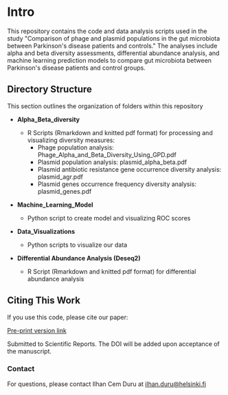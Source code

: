 # Intro
This repository contains the code and data analysis scripts used in the study "Comparison of phage and plasmid populations in the gut microbiota between Parkinson's disease patients and controls." The analyses include alpha and beta diversity assessments, differential abundance analysis, and machine learning prediction models to compare gut microbiota between Parkinson's disease patients and control groups.

## Directory Structure
This section outlines the organization of folders within this repository
* **Alpha_Beta_diversity**
    * R Scripts (Rmarkdown and knitted pdf format) for processing and visualizing diversity measures:
      * Phage population analysis: Phage_Alpha_and_Beta_Diversity_Using_GPD.pdf
      * Plasmid population analysis: plasmid_alpha_beta.pdf
      * Plasmid antibiotic resistance gene occurrence diversity analysis: plasmid_agr.pdf
      * Plasmid genes occurrence frequency diversity analysis: plasmid_genes.pdf
        
* **Machine_Learning_Model**
    * Python script to create model and visualizing ROC scores
  
* **Data_Visualizations**
    * Python scripts to visualize our data 

* **Differential Abundance Analysis (Deseq2)**
    * R Script (Rmarkdown and knitted pdf format) for differential abundance analysis



## Citing This Work
If you use this code, please cite our paper:

[Pre-print version link](https://www.biorxiv.org/content/10.1101/2023.10.23.563061v1)

Submitted to Scientific Reports. The DOI will be added upon acceptance of the manuscript.


### Contact
For questions, please contact Ilhan Cem Duru at ilhan.duru@helsinki.fi
